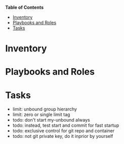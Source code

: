 <!-- markdown-toc start - Don't edit this section. Run M-x markdown-toc-refresh-toc -->
**Table of Contents**

- [Inventory](#inventory)
- [Playbooks and Roles](#playbooks-and-roles)
- [Tasks](#tasks)

<!-- markdown-toc end -->


Inventory
================


Playbooks and Roles
================


Tasks
================

- limit: unbound group hierarchy
- limit: zero or single limit tag
- todo: don't start my-unbound always
- todo: instead, test start and commit for fast startup
- todo: exclusive control for git repo and container
- todo: not git private key, do it inprior by yourself
